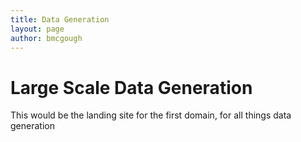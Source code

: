 ```yaml
---
title: Data Generation
layout: page
author: bmcgough
---
```


# Large Scale Data Generation

This would be the landing site for the first domain, for all things data generation
